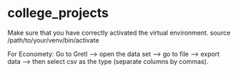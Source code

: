 # college_projects
Make sure that you have correctly activated the virtual environment.
    source /path/to/your/venv/bin/activate

For Economety:
    Go to Gretl --> open the data set --> go to file --> export data --> then select csv as the type (separate columns by commas).
